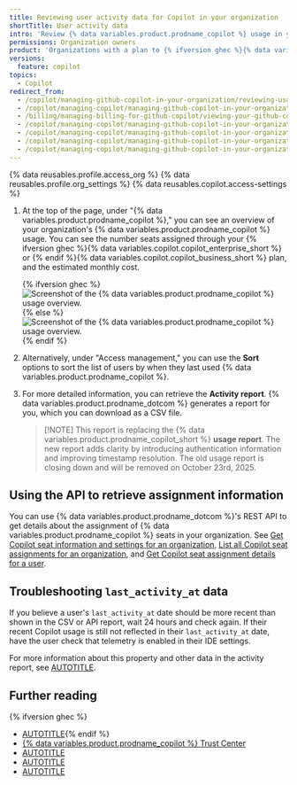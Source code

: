 ```yaml
---
title: Reviewing user activity data for Copilot in your organization
shortTitle: User activity data
intro: 'Review {% data variables.product.prodname_copilot %} usage in your organization to make informed decisions about seat assignment.'
permissions: Organization owners
product: 'Organizations with a plan to {% ifversion ghec %}{% data variables.copilot.copilot_enterprise_short %} or{% endif %} {% data variables.copilot.copilot_business_short %}'
versions:
  feature: copilot
topics:
  - Copilot
redirect_from:
  - /copilot/managing-github-copilot-in-your-organization/reviewing-usage-data-for-github-copilot-in-your-organization
  - /copilot/managing-copilot/managing-github-copilot-in-your-organization/reviewing-usage-data-for-github-copilot-in-your-organization
  - /billing/managing-billing-for-github-copilot/viewing-your-github-copilot-usage
  - /copilot/managing-copilot/managing-github-copilot-in-your-organization/reviewing-github-copilot-activity-in-your-organization/reviewing-usage-data-for-github-copilot-in-your-organization
  - /copilot/managing-copilot/managing-github-copilot-in-your-organization/managing-access-to-github-copilot-in-your-organization/reviewing-usage-data-for-github-copilot-in-your-organization
  - /copilot/managing-copilot/managing-github-copilot-in-your-organization/managing-access-to-github-copilot-in-your-organization/reviewing-user-activity-data-for-copilot-in-your-organization
  - /copilot/managing-copilot/managing-github-copilot-in-your-organization/reviewing-activity-related-to-github-copilot-in-your-organization/reviewing-user-activity-data-for-copilot-in-your-organization
---
```


{% data reusables.profile.access_org %}
{% data reusables.profile.org_settings %}
{% data reusables.copilot.access-settings %}
1. At the top of the page, under "{% data variables.product.prodname_copilot %}," you can see an overview of your organization's {% data variables.product.prodname_copilot %} usage. You can see the number seats assigned through your {% ifversion ghec %}{% data variables.copilot.copilot_enterprise_short %} or {% endif %}{% data variables.copilot.copilot_business_short %} plan, and the estimated monthly cost.

   {% ifversion ghec %}
   ![Screenshot of the {% data variables.product.prodname_copilot %} usage overview.](/assets/images/help/copilot/copilot-usage-overview-enterprise.png)
   {% else %}
   ![Screenshot of the {% data variables.product.prodname_copilot %} usage overview.](/assets/images/help/copilot/copilot-usage-overview.png)
   {% endif %}

1. Alternatively, under "Access management," you can use the **Sort** options to sort the list of users by when they last used {% data variables.product.prodname_copilot %}.
1. For more detailed information, you can retrieve the **Activity report**. {% data variables.product.prodname_dotcom %} generates a report for you, which you can download as a CSV file.

   <!-- expires 2025-10-23 -->

   >[!NOTE] This report is replacing the {% data variables.product.prodname_copilot_short %} **usage report**. The new report adds clarity by introducing authentication information and improving timestamp resolution. The old usage report is closing down and will be removed on October 23rd, 2025.

   <!-- end expires 2025-10-23 -->

## Using the API to retrieve assignment information

You can use {% data variables.product.prodname_dotcom %}'s REST API to get details about the assignment of {% data variables.product.prodname_copilot %} seats in your organization. See [Get Copilot seat information and settings for an organization](/rest/copilot/copilot-user-management?apiVersion=2022-11-28#get-copilot-seat-information-and-settings-for-an-organization), [List all Copilot seat assignments for an organization](/rest/copilot/copilot-user-management?apiVersion=2022-11-28#list-all-copilot-seat-assignments-for-an-organization), and [Get Copilot seat assignment details for a user](/rest/copilot/copilot-user-management?apiVersion=2022-11-28#get-copilot-seat-assignment-details-for-a-user).

## Troubleshooting `last_activity_at` data

If you believe a user's `last_activity_at` date should be more recent than shown in the CSV or API report, wait 24 hours and check again. If their recent Copilot usage is still not reflected in their `last_activity_at` date, have the user check that telemetry is enabled in their IDE settings.

For more information about this property and other data in the activity report, see [AUTOTITLE](/copilot/reference/metrics-data).

## Further reading

{% ifversion ghec %}
* [AUTOTITLE](/copilot/managing-copilot/managing-copilot-for-your-enterprise/viewing-copilot-usage-for-your-enterprise){% endif %}
* [{% data variables.product.prodname_copilot %} Trust Center](https://copilot.github.trust.page)
* [AUTOTITLE](/copilot/managing-github-copilot-in-your-organization/granting-access-to-copilot-for-members-of-your-organization)
* [AUTOTITLE](/copilot/managing-copilot/managing-github-copilot-in-your-organization/managing-access-to-github-copilot-in-your-organization/revoking-access-to-copilot-for-members-of-your-organization)
* [AUTOTITLE](/copilot/managing-copilot/configuring-and-auditing-content-exclusion/reviewing-changes-to-content-exclusions-for-github-copilot)
